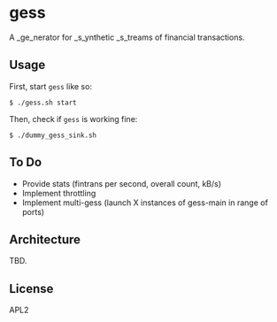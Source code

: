 # gess

A _ge_nerator for _s_ynthetic _s_treams of financial transactions.

## Usage

First, start `gess` like so:

    $ ./gess.sh start 
  
Then, check if `gess` is working fine:

    $ ./dummy_gess_sink.sh

## To Do

* Provide stats (fintrans per second, overall count, kB/s)
* Implement throttling
* Implement multi-gess (launch X instances of gess-main in range of ports) 

## Architecture
TBD.

## License
APL2